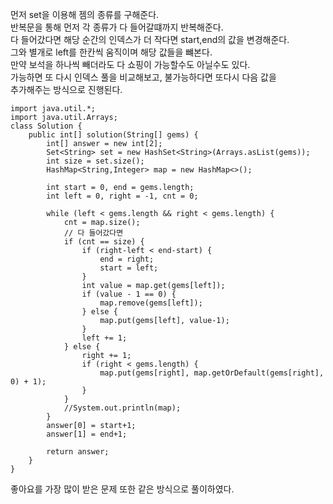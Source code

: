 먼저 set을 이용해 젬의 종류를 구해준다.   
반복문을 통해 먼저 각 종류가 다 들어갈떄까지 반복해준다.   
다 들어갔다면 해당 순간의 인덱스가 더 작다면 start,end의 값을 변경해준다.   
그와 별개로 left를 한칸씩 움직이며 해당 값들을 뺴본다.   
만약 보석을 하나씩 빼더라도 다 쇼핑이 가능할수도 아닐수도 있다.   
가능하면 또 다시 인덱스 풀을 비교해보고, 불가능하다면 또다시 다음 값을    
추가해주는 방식으로 진행된다.   
```
import java.util.*;
import java.util.Arrays;
class Solution {
    public int[] solution(String[] gems) {
        int[] answer = new int[2];
        Set<String> set = new HashSet<String>(Arrays.asList(gems));
        int size = set.size();
        HashMap<String,Integer> map = new HashMap<>();
        
        int start = 0, end = gems.length;
        int left = 0, right = -1, cnt = 0;
        
        while (left < gems.length && right < gems.length) {
            cnt = map.size();
            // 다 들어갔다면
            if (cnt == size) {
                if (right-left < end-start) {
                    end = right;
                    start = left;
                }
                int value = map.get(gems[left]);
                if (value - 1 == 0) {
                    map.remove(gems[left]);
                } else {
                    map.put(gems[left], value-1);
                }
                left += 1;
            } else {
                right += 1;
                if (right < gems.length) {
                    map.put(gems[right], map.getOrDefault(gems[right], 0) + 1);
                }
            }
            //System.out.println(map);
        }
        answer[0] = start+1;
        answer[1] = end+1;
        
        return answer;
    }
}
```
좋아요를 가장 많이 받은 문제 또한 같은 방식으로 풀이하였다.   
